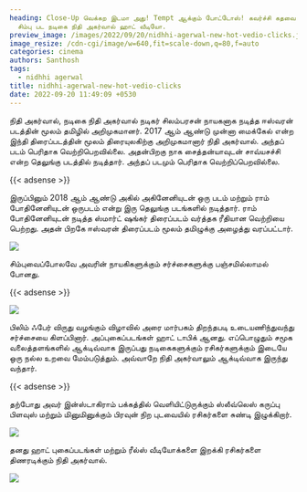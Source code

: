 ```yaml
---
heading: Close-Up வெக்கற இடமா அது! Tempt ஆக்கும் போட்டோஸ்! கவர்ச்சி கதவை திறந்த
  சிம்பு பட நடிகை நிதி அகர்வால் ஹாட் வீடியோ.
preview_image: /images/2022/09/20/nidhhi-agerwal-new-hot-vedio-clicks.jpeg
image_resize: /cdn-cgi/image/w=640,fit=scale-down,q=80,f=auto
categories: cinema
authors: Santhosh
tags:
  - nidhhi agerwal
title: nidhhi-agerwal-new-hot-vedio-clicks
date: 2022-09-20 11:49:09 +0530
---
```

நிதி அகர்வால், நடிகை நிதி அகர்வால் நடிகர் சிலம்பரசன் நாயகனாக நடித்த ஈஸ்வரன் படத்தின் மூலம் தமிழில் அறிமுகமானர். 2017 ஆம் ஆண்டு முன்னா மைக்கேல் என்ற இந்தி திரைப்படத்தின் மூலம் திரையுலகிற்கு அறிமுகமானார் நிதி அகர்வால். அந்தப் படம் பெரிதாக வெற்றிபெறவில்லை. அதன்பிறகு நாக சைத்தன்யாவுடன் சாவ்யசச்சி என்ற தெலுங்கு படத்தில் நடித்தார். அந்தப் படமும் பெரிதாக வெற்றிப்பெறவில்லை.

{{< adsense >}}


இருப்பினும் 2018 ஆம் ஆண்டு அகில் அகினேனியுடன் ஒரு படம் மற்றும் ராம் போதினேனியுடன் ஒருபடம் என்று இரு தெலுங்கு படங்களில் நடித்தார். ராம் போதினேனியுடன் நடித்த ஸ்மார்ட் ஷங்கர் திரைப்படம் வர்த்தக ரீதியான வெற்றியை பெற்றது. அதன் பிறகே ஈஸ்வரன் திரைப்படம் மூலம் தமிழுக்கு அழைத்து வரப்பட்டார்.

![](/images/2022/09/20/nidhhi-agerwal-new-hot-vedio-clicks2.jpeg)

சிம்புவைப்போலவே அவரின் நாயகிகளுக்கும் சர்ச்சைகளுக்கு பஞ்சமில்லாமல் போனது. 

{{< adsense >}}

![](/images/2022/09/20/nidhhi-agerwal-new-hot-vedio-clicks4.jpeg)

பிலிம் ஃபேர் விருது வழங்கும் விழாவில் அரை மார்பகம் திறந்தபடி உடையணிந்துவந்து சர்ச்சையை கிளப்பினார். அப்புகைப்படங்கள் ஹாட் டாபிக் ஆனது. எப்பொழுதும் சமூக வலைத்தளங்களில் ஆக்டிவ்வாக இருப்பது நடிகைகளுக்கும் ரசிகர்களுக்கும் இடையே ஒரு நல்ல உறவை மேம்படுத்தும். அவ்வாறே நிதி அகர்வாலும் ஆக்டிவ்வாக இருந்து வந்தார். 

{{< adsense >}}


தற்போது அவர் இன்ஸ்டாகிராம் பக்கத்தில் வெளியிட்டுருக்கும் ஸ்லீவ்லெஸ் கருப்பு பிளவுஸ் மற்றும் மினுமினுக்கும் பிரவுன் நிற புடவையில்  ரசிகர்களை சுண்டி இழுக்கிறார்.

![](/images/2022/09/20/nidhhi-agerwal-new-hot-vedio-clicks6.jpeg)

தனது ஹாட் புகைப்படங்கள் மற்றும் ரீல்ஸ் வீடியோக்களை இறக்கி ரசிகர்களை திணரடிக்கும் நிதி அகர்வால்.

![](/images/2022/09/20/nidhhi-agerwal-new-hot-vedio-clicks88.jpeg)